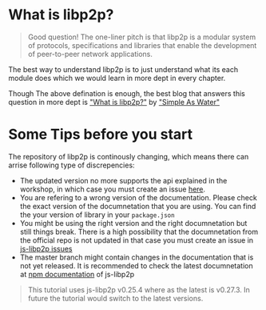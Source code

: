 What is libp2p?
===============
>Good question! The one-liner pitch is that libp2p is a modular system of protocols, specifications and libraries that enable the development of peer-to-peer network applications. 

The best way to understand libp2p is to just understand what its each module does which we would learn in more dept in every chapter.

Though The above defination is enough, the best blog that answers this question in more dept is ["What is libp2p?"](https://simpleaswater.com/what-is-libp2p/) by ["Simple As Water"](https://simpleaswater.com/)

Some Tips before you start
==========================
The repository of libp2p is continously changing, which means there can arrise following type of discrepencies:  
* The updated version no more supports the api explained in the workshop, in which case you must create an issue [here](https://github.com/shresthagrawal/jslibp2p-chat-tutorial/issues).
* You are refering to a wrong version of the documentation. Please check the exact version of the documnetation that you are using. You can find the your version of library in your `package.json`
* You might be using the right version and the right documnetation but still things break. There is a high possibility that the documnetation from the official repo is not updated in that case you must create an issue in [js-libp2p issues](https://github.com/libp2p/js-libp2p/)
* The master branch might contain changes in the documentation that is not yet released. It is recommended to check the latest documnetation at [npm documentation](https://www.npmjs.com/package/libp2p) of js-libp2p

> This tutorial uses js-libp2p v0.25.4 where as the latest is v0.27.3. 
> In future the tutorial would switch to the latest versions. 



